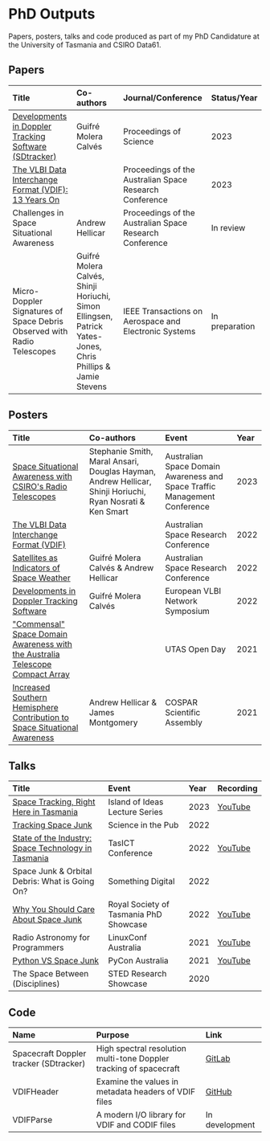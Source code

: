 # PhD Outputs

Papers, posters, talks and code produced as part of my PhD Candidature at the University of Tasmania and CSIRO Data61.

## Papers

| Title | Co-authors | Journal/Conference    | Status/Year  |
|:--    |:--         |:--                    |:--     |
| [Developments in Doppler Tracking Software (SDtracker)](Papers/sdtracker.pdf) | Guifré Molera Calvés | Proceedings of Science | 2023 |
| [The VLBI Data Interchange Format (VDIF): 13 Years On](Papers/vdif_compliance.pdf) | | Proceedings of the Australian Space Research Conference | 2023 |
| Challenges in Space Situational Awareness | Andrew Hellicar | Proceedings of the Australian Space Research Conference | In review |
| Micro-Doppler Signatures of Space Debris Observed with Radio Telescopes | Guifré Molera Calvés, Shinji Horiuchi, Simon Ellingsen, Patrick Yates-Jones, Chris Phillips & Jamie Stevens | IEEE Transactions on Aerospace and Electronic Systems | In preparation |

## Posters

| Title | Co-authors | Event     | Year  |
|:--    |:--        |:--        |:--    |
| [Space Situational Awareness with CSIRO's Radio Telescopes](Posters/csiro_ssa.pdf) | Stephanie Smith, Maral Ansari, Douglas Hayman, Andrew Hellicar, Shinji Horiuchi, Ryan Nosrati & Ken Smart | Australian Space Domain Awareness and Space Traffic Management Conference | 2023 |
| [The VLBI Data Interchange Format (VDIF)](Posters/vdif_compliance.pdf) | | Australian Space Research Conference | 2022 |
| [Satellites as Indicators of Space Weather](Posters/solar_weather.pdf) | Guifré Molera Calvés & Andrew Hellicar | Australian Space Research Conference | 2022 |
| [Developments in Doppler Tracking Software](Posters/doppler-tracking.pdf) | Guifré Molera Calvés | European VLBI Network Symposium | 2022 |
| ["Commensal" Space Domain Awareness with the Australia Telescope Compact Array](Posters/commensal_sda.pdf) | | UTAS Open Day | 2021 |
| [Increased Southern Hemisphere Contribution to Space Situational Awareness](Posters/southern_ssa.pdf) | Andrew Hellicar & James Montgomery | COSPAR Scientific Assembly | 2021 |

## Talks

| Title | Event | Year  | Recording |
|:--    |:--    |:--    |:--        |
| [Space Tracking, Right Here in Tasmania](Talks/island_of_ideas.pdf) | Island of Ideas Lecture Series | 2023 | [YouTube](https://youtu.be/CYSgQCcVvWk) |
| [Tracking Space Junk](Talks/scipub.pdf) | Science in the Pub | 2022 | |
| [State of the Industry: Space Technology in Tasmania](Talks/tasict.pdf) | TasICT Conference | 2022 | [YouTube](https://youtu.be/hff-DLl_ER0) |
| Space Junk & Orbital Debris: What is Going On? | Something Digital | 2022 |  |
| [Why You Should Care About Space Junk](Talks/rst_showcase.pdf) | Royal Society of Tasmania PhD Showcase | 2022 | [YouTube](https://youtu.be/Mc59NCNu5lo) |
| Radio Astronomy for Programmers | LinuxConf Australia | 2021 | [YouTube](https://youtu.be/P4UiWbUVaaM) |
| [Python VS Space Junk](Talks/pyconau.pdf) | PyCon Australia | 2021| [YouTube](https://youtu.be/jcgaU1mgS0A) |
| The Space Between (Disciplines) | STED Research Showcase | 2020 | |


## Code

| Name  | Purpose   | Link  |
|:--    |:--        |:--    |
| Spacecraft Doppler tracker (SDtracker) | High spectral resolution multi-tone Doppler tracking of spacecraft | [GitLab](https://gitlab.com/gofrito/sctracker) |
| VDIFHeader | Examine the values in metadata headers of VDIF files | [GitHub](https://github.com/TheMartianLife/VDIFHeader) |
| VDIFParse | A modern I/O library for VDIF and CODIF files | In development |
